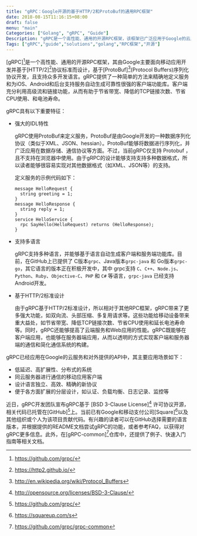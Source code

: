 ```yaml
---
title: "gRPC：Google开源的基于HTTP/2和ProtoBuf的通用RPC框架"
date: 2018-08-15T11:16:15+08:00
draft: false
menu: "main"
Categories: ["Golang", "gRPC", "Guide"]
Description: "gRPC是一个高性能、通用的开源RPC框架，该框架已广泛应用于Google的云产品和谷歌的对外提供的API服务中。gRPC由Google主要面向移动应用开发并基于HTTP/2协议标准而设计，基于ProtoBuf(Protocol Buffers)序列化协议开发，且支持众多开发语言。"
Tags: ["gRPC","guide","solutions","golang","RPC框架","开源"]
---
```


[gRPC][^grpc]是一个高性能、通用的开源RPC框架，其由Google主要面向移动应用开发并基于[HTTP/2][^http2]协议标准而设计，基于[ProtoBuf][^protobuf](Protocol Buffers)序列化协议开发，且支持众多开发语言。gRPC提供了一种简单的方法来精确地定义服务和为iOS、Android和后台支持服务自动生成可靠性很强的客户端功能库。客户端充分利用高级流和链接功能，从而有助于节省带宽、降低的TCP链接次数、节省CPU使用、和电池寿命。

gRPC具有以下重要特征：

* 强大的IDL特性
  
  gRPC使用ProtoBuf来定义服务，ProtoBuf是由Google开发的一种数据序列化协议（类似于XML、JSON、hessian）。ProtoBuf能够将数据进行序列化，并广泛应用在数据存储、通信协议等方面。不过，当前gRPC仅支持 Protobuf ，且不支持在浏览器中使用。由于gRPC的设计能够支持支持多种数据格式，所以读者能够很容易实现对其他数据格式（如XML、JSON等）的支持。

  定义服务的示例代码如下：

  ```
  message HelloRequest {
    string greeting = 1;
  }
  message HelloResponse {
    string reply = 1;
  }
  service HelloService {
    rpc SayHello(HelloRequest) returns (HelloResponse);
  }
  ```

* 支持多语言

  gRPC支持多种语言，并能够基于语言自动生成客户端和服务端功能库。目前，在GitHub上已提供了 C版本`grpc`、Java版本`grpc-java` 和 Go版本`grpc-go`，其它语言的版本正在积极开发中，其中 grpc支持 `C`、`C++`、`Node.js`、`Python`、`Ruby`、`Objective-C`、`PHP` 和 `C#` 等语言，`grpc-java` 已经支持Android开发。

* 基于HTTP/2标准设计
  
  由于gRPC基于HTTP/2标准设计，所以相对于其他RPC框架，gRPC带来了更多强大功能，如双向流、头部压缩、多复用请求等。这些功能给移动设备带来重大益处，如节省带宽、降低TCP链接次数、节省CPU使用和延长电池寿命等。同时，gRPC还能够提高了云端服务和Web应用的性能。gRPC既能够在客户端应用，也能够在服务器端应用，从而以透明的方式实现客户端和服务器端的通信和简化通信系统的构建。

gRPC已经应用在Google的云服务和对外提供的API中，其主要应用场景如下：

* 低延迟、高扩展性、分布式的系统
* 同云服务器进行通信的移动应用客户端
* 设计语言独立、高效、精确的新协议
* 便于各方面扩展的分层设计，如认证、负载均衡、日志记录、监控等

近日，gRPC开发团队宣布gRPC基于 [BSD 3-Clause License][^bsd3] 许可协议开源，相关代码已托管在[GitHub][^grpc]上。当前已有Google和移动支付公司[Square][^Square]以及其他组织或个人为该项目贡献代码。有兴趣的读者可以在GitHub选择需要的语言版本，并根据提供的README文档尝试gRPC的功能，或者参考FAQ，以获得对gRPC更多信息。此外，在[gRPC-common][^gRPC-common]仓库中，还提供了例子、快速入门指南等相关文档。

[^bsd3]: http://opensource.org/licenses/BSD-3-Clause/
[^grpc]: https://github.com/grpc/
[^Square]: https://squareup.com/s
[^gRPC-common]: https://github.com/grpc/grpc-common
[^http2]: https://http2.github.io/
[^protobuf]: http://en.wikipedia.org/wiki/Protocol_Buffers
